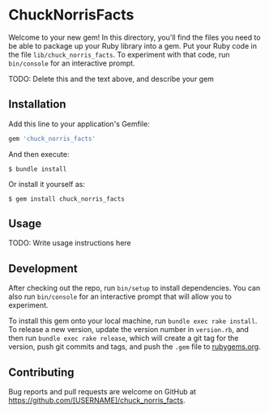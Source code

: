 # ChuckNorrisFacts

Welcome to your new gem! In this directory, you'll find the files you need to be able to package up your Ruby library into a gem. Put your Ruby code in the file `lib/chuck_norris_facts`. To experiment with that code, run `bin/console` for an interactive prompt.

TODO: Delete this and the text above, and describe your gem

## Installation

Add this line to your application's Gemfile:

```ruby
gem 'chuck_norris_facts'
```

And then execute:

    $ bundle install

Or install it yourself as:

    $ gem install chuck_norris_facts

## Usage

TODO: Write usage instructions here

## Development

After checking out the repo, run `bin/setup` to install dependencies. You can also run `bin/console` for an interactive prompt that will allow you to experiment.

To install this gem onto your local machine, run `bundle exec rake install`. To release a new version, update the version number in `version.rb`, and then run `bundle exec rake release`, which will create a git tag for the version, push git commits and tags, and push the `.gem` file to [rubygems.org](https://rubygems.org).

## Contributing

Bug reports and pull requests are welcome on GitHub at https://github.com/[USERNAME]/chuck_norris_facts.

